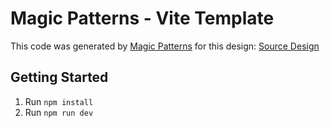 # Magic Patterns - Vite Template

This code was generated by [Magic Patterns](https://magicpatterns.com) for this design: [Source Design](https://www.magicpatterns.com/c/4rer5bt3zp24e8ccxpf3or)

## Getting Started

1. Run `npm install`
2. Run `npm run dev`
